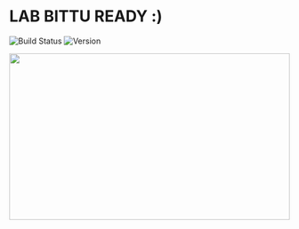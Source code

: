 # LAB BITTU READY :)
![Build Status](https://img.shields.io/badge/build-passing-brightgreen)
![Version](https://img.shields.io/badge/version-1.0.0-blue)

<img src="[https://yourimageurl.com/path/to/image.jpg](https://th.bing.com/th/id/R.281b6ce0abc5f9899a35e7b134161d54?rik=w5Ac%2f3izSSdhzw&riu=http%3a%2f%2fimg2.joyreactor.com%2fpics%2fpost%2fcheating-class-anime-gif-3014455.gif&ehk=7Ac6hpZtQDjRmtGqkhWpNyRAa0bnd7tpN7fgFecN2Ko%3d&risl=&pid=ImgRaw&r=0)" width="100%" height="300px" />
